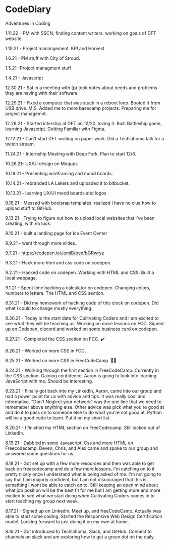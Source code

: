  # CodeDiary
Adventures in Coding 

1.11.22 - PM with SSCN, finding content writers. working on goals of DFT website. 

1.10.21 - Project manangement. KPI and Harvest. 

1.6.21 - PM stuff with City of Stroud. 

1.5.21 -Project managment stuff

1.4.21 - Javascript 

12.30.21 - Sat in a meeting with (p) took notes about needs and problems they are having with their software. 

12.29.21 - Fixed a computer that was stuck in a reboot loop. Booted it from USB drive. M.S. Added me to more basecamp projects. Preparing me for project managemnt. 

12.28.21 - Started intership at DFT on 12/20. loving it. Built Battleship game, learning Javascript. Getting Familiar with Figma. 

12.12.21 - Can't start DFT waiting on paper work. Did a Techlahoma talk for a twitch stream. 

11.24.21 - Internship Meeting with Deep Fork. Plan to start 12/6.

10.26.21- UX/UI design on Moqups 

10.18.21 - Presenting wireframing and mood boards. 

10.14.21 - rebranded LA Lakers and uploaded it to bitbucket. 

10.13.21 - learning UX/UI mood boards and logos

9.16.21 - Messed with bootsrap templates. realized I have no clue how to upload stuff to GitHub. 

9.13.21 - Trying to figure out how to upload local websites that I've been creating, with no luck. 

9.10.21 - built a landing page for Ice Event Center

9.9.21 - went through more slides. 

9.7.21 - https://codepen.io/JemiB/pen/bGRwryz

9.3.21 - Hack more html and css code on codepen. 

9.2.21 - Hacked code on codepen. Working with HTML and CSS. Built a local webpage. 

9.1.21 - Spent time hacking a calculator on codepen. Changing colors, numbers to letters. The HTML and CSS section. 

8.31.21 - Did my homework of hacking code of this clock on codepen. Did what I could to change mostly everything. 

8.30.21 - Today is the start date for Culitvating Coders and I am excited to see what they will be teaching us. Working on more lessons on FCC. Signed up on Codepen, discord and worked on some business card on codepen. 

8.27.21 - Completed the CSS section on FCC. :heavy_check_mark:

8.26.21 - Worked on more CSS in FCC. 

8.25.21 - Worked on more CSS in FreeCodeCamp. :woman_technologist:

8.24.21 - Working through the first section in FreeCodeCamp. Currently in the CSS section. Gaining confidence. Aaron is going to look into learning JavaScript with me. Should be interesting. 

8.23.21 - Finally got back into my LinkedIn, Aaron, came into our group and had a power point for us with advice and tips. It was really cool and informative. "Don't Neglect your network" was the one line that we need to rememeber above anything else. Other advice was pick what you're good at and do it to pass on to someone else to do what you're not good at. Python will be a good code to learn. Put it on my short list. 

8.20.21 - I finished my HTML section on FreeCodecamp. Still locked out of LinkedIn. 

8.19.21 - Dabbled in some Javascript, Css and more HTML on Freecodecamp. Deven, Chris, and Alex came and spoke to our group and answered some questions for us. 

8.18.21 - Got set up with a few more resources and then was able to get back on freecodecamp and do a few more lessons. I'm catching on to it pretty nicely once I understand what is being asked of me. I'm not going to say that I am majorly confident, but I am not discouraged that this is something I wont be able to catch on to. Still keeping an open mind about what job position will be the best fit for me but I am getting more and more excited to see what we start doing when Cultivating Coders comes in to start teaching my group next week. 

8.17.21 - Signed up on LinkedIn, Meet up, and freeCodeCamp. Actually was able to start some coidng. Started the Responsive Web Design Certification model. Looking forward to just doing it on my own at home. 

8.16.21 - Got introduced to Techlahoma, Slack, and GitHub. Connect to channels on slack and am exploring how to get a green dot on the daily. 

